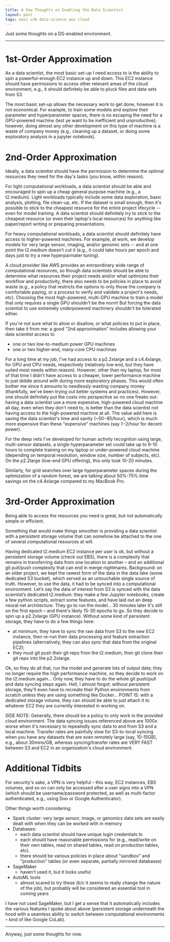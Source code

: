 ```yaml
---
title: A Few Thoughts on Enabling the Data Scientist
layout: post
tags: easi cvb data-science aws cloud
---
```


Just some thoughts on a DS-enabled environment.
 
----

# 1st-Order Approximation 
As a data scientist, the most basic set-up I need access to is the ability to
spin a powerful-enough EC2 instance up and down. This EC2 instance should have permissions to access other 
relevant areas of the cloud environment, e.g., it should definitely be able to pluck files and data sets 
from S3. 

The most basic set-up allows the necessary work to get done, however it is not 
economical. For example, to train some models and explore their parameter and hyperparameter
spaces, there is no escaping the need for a GPU-powered machine (lest ye want to be 
inefficient and unproductive); however, doing almost any other development on this type
of machine is a waste of company money (e.g., cleaning up a dataset, or doing some exploratory
analysis in a jupyter notebook).
 
# 2nd-Order Approximation
Ideally, a data scientist should have the permission to determine the optimal 
resources they need for the day's tasks (you know, within reason).

For light computational workloads, a data scientist should be able and encouraged 
to spin up a cheap general purpose machine (e.g., a t2.medium). Light workloads typically
include some data exploration, basic analysis, plotting, file clean-up, etc. If the dataset is small 
enough, then it's possible to stick to the cheapest resource for the entire project lifecycle -- even
for model training. A data scientist should definitely try to stick to the cheapest resource (or
even their laptop's local resources) for anything like paper/report writing or preparing presentations.

For heavy computational workloads, a data scientist should definitely have access to higher-powered
machines. For example, at work, we develop models for very large sensor, imaging, and/or genomic sets -- and at 
one point the t2.medium doesn’t cut it (e.g., it could take hours per epoch and days just to try a new
hyperparmater tuning).  

A cloud provider like AWS provides an extraordinary wide range of computational resources, so though
data scientists should be able to determine what resources their
project needs and/or what optimizes their workflow and productivity, there also needs to be 
policies in place to avoid waste (e.g., a policy that restricts the options to only those the company is comfortable
paying, or a process to verify and validate a project's needs, etc). Choosing the most high-powered, multi-GPU machine 
to train a model that only requires a single GPU shouldn't be the norm!  But forcing the data scientist
to use extremely underpowered machinery shouldn't be tolerated either.

If you're not sure what to allow or disallow, or what policies to put in place, then take it from me:
a good "2nd approximation" includes allowing your data scientist access to 
* one or two low-to-medium power GPU machines 
* one or two higher-end, many-core CPU machines

For a long time at my job, I've had access to a p2.2xlarge and a c4.4xlarge, for GPU and CPU needs, 
respectively (relatively low end, but they have suited most needs within reason). However, other 
than my laptop, for most of that time I didn't have access to a cheaper, lower performance 
machine to just diddle around with during more exploratory phases. This would often bother me 
since it amounts to needlessly wasting company money (thankfully, we've been trying out better systems
and practices). However, one should definitely put the costs into perspective so no one 
freaks out: having a data scientist use a more expensive, high-powered cloud machine all day, even when they
don't need to, is better than the data scientist not having access to the high-powered machine
at all. The value add here is saving the data scientist's time and sanity (~$50-$85/hour), which is much 
more expensive than these "expensive" machines (say $1-$2/hour for decent power).  

For the deep nets I've developed for human activity recogntion using large, multi-sensor datasets, a single
hyperparameter set could take up to 6-10 hours to complete training on my laptop or under-powered cloud
machine (depending on temporal resolution, window size, number of subjects, etc).  On the p2.2large (low-end GPU
offering), this only took  10-20 minutes.  

Similarly, for grid searches over large hyperparameter spaces during the optimization of a random forest, we are 
talking about 50%-75% time savings on the c4.4xlarge compared to my MacBook Pro.   
 
# 3rd-Order Approximation
Being able to access the resources you need is great, but not automatically simple or 
efficient. 

Something that would make things smoother is providing a data scientist with a persistent storage
volume that can somehow be attached to the one of several computational resources at will.

Having dedicated t2.medium EC2 instance per user is ok, but without a persistent storage volume (check out EBS), 
there is a complexity that remains in transferring data from one location to another – and an additional git pull/push 
complexity that can end in merge nightmares.  Background:  on an older project, we kept the rawest form of the data 
in the data lake (some dedicated S3 bucket), which served as an untouchable single source of truth.  However, to use the 
data, it had to be synced into a computational environment.  Let’s say the data of interest from S3 is synced with the 
data scientist’s dedicated t2.medium:  they make a few Jupyter notebooks, create a few python scripts, extract some 
features, and have laid out an deep neural net architecture.  They go to run the model... 30 minutes later it's still on 
the first epoch – and there's likely 15-30 epochs to go.  So they decide to spin up a p2.2xlarge (GPU instance).  Without 
some kind of persistent storage, they have to do a few things here: 
* at minimum, they have to sync the raw data from S3 to the new EC2 instance, then re-run their data processing and 
 feature extraction pipelines (alternatively, they can also sync that data from the original EC2); 
* they must git push their git repo from the t2.medium, then git clone their git repo into the p2.2xlarge. 

Ok, so they do all that, run the model and generate lots of output data;  they no longer require the high performance machine, 
so they decide to work on the t2.medium again... Only now, they have to do the whole git push/pull and data syncing steps 
again.  Hell, I almost forgot: without persistent storage, they'll even have to recreate their Python environments from 
scratch unless they are using something like Docker...  POINT IS: with a dedicated storage volume, they can should be able
to just attach it to whatever EC2 they are currently interested in working on. 
 
SIDE NOTE:  Generally, there should be a policy to only work in the provided cloud environment.  The data syncing issues 
referenced above are 1000x worse when it's necessary to repeatedly sync data to and from S3 and a local machine.  Transfer 
rates are painfully slow for S3-to-local syncing when you have any datasets that are even remotely large (say, 10-15GB), 
e.g., about 30mins/GB, whereas syncing/transfer rates are VERY FAST between S3 and EC2 in an organization's cloud environment. 
 
# Additional Tidbits
For security's sake, a VPN is very helpful – this way, EC2 instances, EBS volumes, and so on can only be accessed 
after a user signs into a VPN (which should be username/password protected, as well as multi-factor authenticated, e.g., 
using Duo or Google Authenticator). 
 
Other things worth considering:
* Spark cluster:  very large sensor, image, or genomics data sets are easily dealt with when they can be worked with 
  in memory
* Databases:  
  - each data scientist should have unique login credentials to 
  - each should have reasonable permissions for (e.g., read/write on their own tables, read on shared tables, read on production tables, etc). 
  - there should be various policies in place about "sandbox" and "production" tables (or even separate, partially mirrored databases)
* SageMaker 
  - haven't used it, but it looks useful
* AutoML tools
  - almost scared to try these (b/c it seems to really change the nature of the job), but probably will be considered an 
    essential tool in coming years

I have not used SageMaker, but I get a sense that it automatically includes the various features I spoke about above (persistent 
storage underneath the hood with a seamless ability to switch between computational environments – kind of like Google CoLab).
 
---

Anyway, just some thoughts for now.
